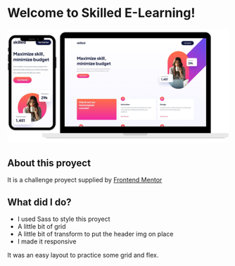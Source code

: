# Welcome to Skilled E-Learning!

![Screenshot of the page](./assets/screen.png)

## About this proyect

It is a challenge proyect supplied by <a href="https://www.frontendmentor.io/profile/SantiNakc">Frontend Mentor</a>

## What did I do?

- I used Sass to style this proyect
- A little bit of grid
- A little bit of transform to put the header img on place
- I made it responsive

It was an easy layout to practice some grid and flex.
